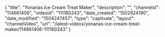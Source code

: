 {
    "title": "Yonanas Ice Cream Treat Maker",
    "description": "",
    "channelid": "114661406",
    "videoid": "111180243",
    "date_created": "1502924190",
    "date_modified": "1504247457",
    "type": "captivate",
    "layout": "channelVideo",
    "url": "\/latest-videos\/yonanas-ice-cream-treat-maker\/114661406-111180243"
}
